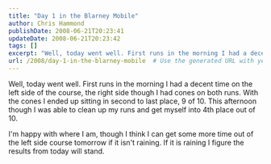 ```yaml
---
title: "Day 1 in the Blarney Mobile"
author: Chris Hammond
publishDate: 2008-06-21T20:23:41
updateDate: 2008-06-21T20:23:42
tags: []
excerpt: "Well, today went well. First runs in the morning I had a decent time on the left side of the course, the right side though I had cones on both runs. With the cones I ended up sitting in second to last place, 9 of 10. This afternoon though I was able to clean up my runs and get myself into 4th place out of 10.   I'm happy with where I am, though I think I can get some more time out of the left side course tomorrow if it isn't raining. If it is raining I figure the results from today will stand.  "
url: /2008/day-1-in-the-blarney-mobile  # Use the generated URL with year
---
```

<p>Well, today went well. First runs in the morning I had a decent time on the left side of the course, the right side though I had cones on both runs. With the cones I ended up sitting in second to last place, 9 of 10. This afternoon though I was able to clean up my runs and get myself into 4th place out of 10.</p> <p>I'm happy with where I am, though I think I can get some more time out of the left side course tomorrow if it isn't raining. If it is raining I figure the results from today will stand.</p>
